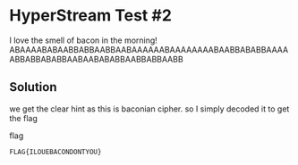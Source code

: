 
# HyperStream Test #2 



I love the smell of bacon in the morning! ABAAAABABAABBABBAABBAABAAAAAABAAAAAAAABAABBABABBAAAAABBABBABABBAABAABABABBAABBABBAABB

## Solution

we get the clear hint as this is baconian cipher. so I simply decoded it to get the flag

flag
```
FLAG{ILOUEBACONDONTYOU}
```
